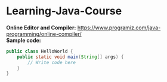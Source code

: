 # Learning-Java-Course
**Online Editor and Compiler:** https://www.programiz.com/java-programming/online-compiler/ <br> 
**Sample code:**
```java
public class HelloWorld {
    public static void main(String[] args) {
        // Write code here
    }
}
```
